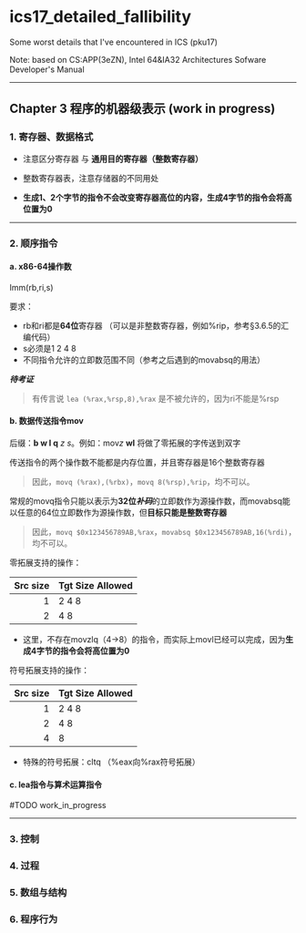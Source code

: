 # ics17_detailed_fallibility
Some worst details that I've encountered in ICS (pku17)

Note: based on CS:APP(3eZN), Intel 64&IA32 Architectures Sofware Developer's Manual

***


## Chapter 3  程序的机器级表示 (work in progress)

### 1. 寄存器、数据格式

* 注意区分寄存器 与 **通用目的寄存器（整数寄存器）** 

* 整数寄存器表，注意存储器的不同用处

* **生成1、2个字节的指令不会改变寄存器高位的内容，生成4字节的指令会将高位置为0**


***


### 2. 顺序指令

#### a. x86-64操作数

Imm(rb,ri,s)

要求：

* rb和ri都是**64位**寄存器 （可以是非整数寄存器，例如%rip，参考§3.6.5的汇编代码）
* s必须是1 2 4 8
* 不同指令允许的立即数范围不同（参考之后遇到的movabsq的用法）


***待考证***

> 有传言说 `lea (%rax,%rsp,8),%rax` 是不被允许的，因为ri不能是%rsp


#### b. 数据传送指令mov


后缀：**b w l q** *z s*。例如：mov*z* **wl** 将做了零拓展的字传送到双字

传送指令的两个操作数不能都是内存位置，并且寄存器是16个整数寄存器

> 因此，`movq (%rax),(%rbx)`，`movq 8(%rsp),%rip`，均不可以。

常规的movq指令只能以表示为**32位*补码***的立即数作为源操作数，而movabsq能以任意的64位立即数作为源操作数，但**目标只能是整数寄存器**

> 因此，`movq $0x123456789AB,%rax`，`movabsq $0x123456789AB,16(%rdi)`，均不可以。


零拓展支持的操作：

| Src size | Tgt Size Allowed           |
|---------:|----------------------------|
| 1        | 2 4 8                      |
| 2        | 4 8                        |

* 这里，不存在movzlq（4->8）的指令，而实际上movl已经可以完成，因为**生成4字节的指令会将高位置为0**


符号拓展支持的操作：

| Src size | Tgt Size Allowed           |
|---------:|----------------------------|
| 1        | 2 4 8                      |
| 2        | 4 8                        |
| 4        | 8                          |

* 特殊的符号拓展：cltq （%eax向%rax符号拓展）



#### c. lea指令与算术运算指令

#TODO work_in_progress


***

### 3. 控制

### 4. 过程

### 5. 数组与结构

### 6. 程序行为
